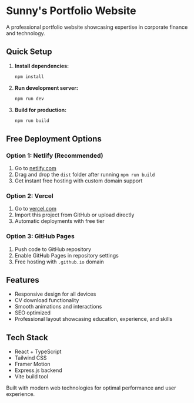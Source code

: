 # Sunny's Portfolio Website

A professional portfolio website showcasing expertise in corporate finance and technology.

## Quick Setup

1. **Install dependencies:**
   ```bash
   npm install
   ```

2. **Run development server:**
   ```bash
   npm run dev
   ```

3. **Build for production:**
   ```bash
   npm run build
   ```

## Free Deployment Options

### Option 1: Netlify (Recommended)
1. Go to [netlify.com](https://netlify.com)
2. Drag and drop the `dist` folder after running `npm run build`
3. Get instant free hosting with custom domain support

### Option 2: Vercel
1. Go to [vercel.com](https://vercel.com)
2. Import this project from GitHub or upload directly
3. Automatic deployments with free tier

### Option 3: GitHub Pages
1. Push code to GitHub repository
2. Enable GitHub Pages in repository settings
3. Free hosting with `.github.io` domain

## Features
- Responsive design for all devices
- CV download functionality
- Smooth animations and interactions
- SEO optimized
- Professional layout showcasing education, experience, and skills

## Tech Stack
- React + TypeScript
- Tailwind CSS
- Framer Motion
- Express.js backend
- Vite build tool

Built with modern web technologies for optimal performance and user experience.